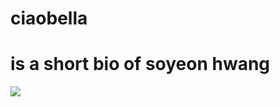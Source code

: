 ciaobella
=========

<h1> is a short bio of soyeon hwang </h1>
<img src = "http://cdn.shopify.com/s/files/1/0256/7305/t/9/assets/slideshow_2.jpg?7473">